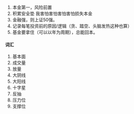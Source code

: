 1. 本金第一，风险前置
1. 积累安全垫
  我害怕害怕害怕害怕损失本金
2. 金融强，则上证50强。
3. 记录每笔投资前的原因/逻辑（贪、踏空、头脑发热这种也算）
4. 基金要拿住（可以以年为周期），总能回本。



#### 词汇
1. 基本面
2. 成交量
3. 放量
4. 大阴线
5. 大阳线
6. 十字星
7. 反抽
8. 压力位
9. 支撑位
